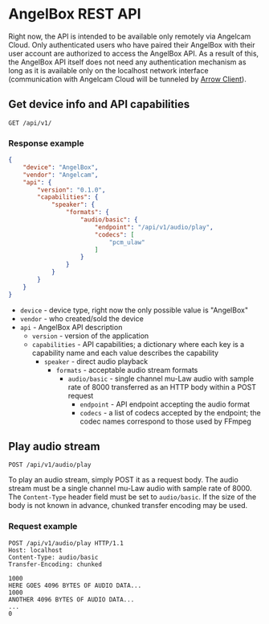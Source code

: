 # AngelBox REST API

Right now, the API is intended to be available only remotely via Angelcam
Cloud. Only authenticated users who have paired their AngelBox with their user
account are authorized to access the AngelBox API. As a result of this, the
AngelBox API itself does not need any authentication mechanism as long as it is
available only on the localhost network interface (communication with Angelcam
Cloud will be tunneled by
[Arrow Client](https://github.com/angelcam/arrow-client)).

## Get device info and API capabilities

```
GET /api/v1/
```

### Response example

```json
{
    "device": "AngelBox",
    "vendor": "Angelcam",
    "api": {
        "version": "0.1.0",
        "capabilities": {
            "speaker": {
                "formats": {
                    "audio/basic": {
                        "endpoint": "/api/v1/audio/play",
                        "codecs": [
                            "pcm_ulaw"
                        ]
                    }
                }
            }
        }
    }
}
```

* `device` - device type, right now the only possible value is "AngelBox"
* `vendor` - who created/sold the device
* `api` - AngelBox API description
    * `version` - version of the application
    * `capabilities` - API capabilities; a dictionary where each key is a
            capability name and each value describes the capability
        * `speaker` - direct audio playback
            * `formats` - acceptable audio stream formats
                * `audio/basic` - single channel mu-Law audio with sample rate
                    of 8000 transferred as an HTTP body within a POST request
                    * `endpoint` - API endpoint accepting the audio format
                    * `codecs` - a list of codecs accepted by the endpoint; the
                        codec names correspond to those used by FFmpeg

## Play audio stream

```
POST /api/v1/audio/play
```

To play an audio stream, simply POST it as a request body. The audio stream
must be a single channel mu-Law audio with sample rate of 8000. The
`Content-Type` header field must be set to `audio/basic`. If the size of the
body is not known in advance, chunked transfer encoding may be used.

### Request example

```text
POST /api/v1/audio/play HTTP/1.1
Host: localhost
Content-Type: audio/basic
Transfer-Encoding: chunked

1000
HERE GOES 4096 BYTES OF AUDIO DATA...
1000
ANOTHER 4096 BYTES OF AUDIO DATA...
...
0

```
